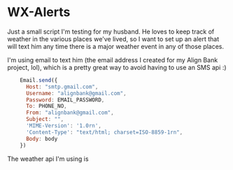 # WX-Alerts

Just a small script I'm testing for my husband. He loves to keep track of weather in the various places we've lived, so I want to set up an alert that will text him any time there is a major weather event in any of those places.

I'm using email to text him (the email address I created for my Align Bank project, lol), which is a pretty great way to avoid having to use an SMS api :)
```javascript
    Email.send({
      Host: "smtp.gmail.com",
      Username: "alignbank@gmail.com",
      Password: EMAIL_PASSWORD,
      To: PHONE_NO,
      From: "alignbank@gmail.com",
      Subject: "",
      'MIME-Version': '1.0rn',
      'Content-Type': "text/html; charset=ISO-8859-1rn",
      Body: body
    })
```

The weather api I'm using is 
